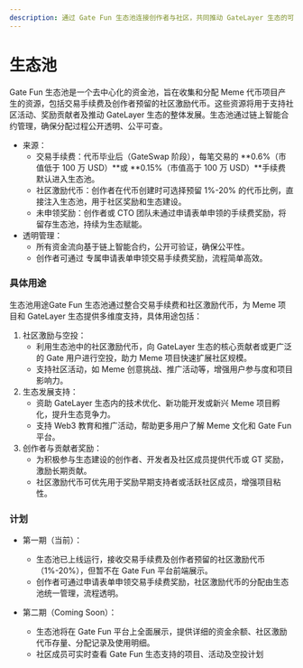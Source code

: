 ```yaml
---
description: 通过 Gate Fun 生态池连接创作者与社区，共同推动 GateLayer 生态的可持续发展。
---
```


# 生态池

Gate Fun 生态池是一个去中心化的资金池，旨在收集和分配 Meme 代币项目产生的资源，包括交易手续费及创作者预留的社区激励代币。这些资源将用于支持社区活动、奖励贡献者及推动 GateLayer 生态的整体发展。生态池通过链上智能合约管理，确保分配过程公开透明、公平可查。



* 来源：
  * 交易手续费：代币毕业后（GateSwap 阶段），每笔交易的 \*\*0.6%（市值低于 100 万 USD）\*\*或 \*\*0.15%（市值高于 100 万 USD）\*\*手续费默认进入生态池。
  * 社区激励代币：创作者在代币创建时可选择预留 1%-20% 的代币比例，直接注入生态池，用于社区奖励和生态建设。
  * 未申领奖励：创作者或 CTO 团队未通过申请表单申领的手续费奖励，将留存生态池，持续为生态赋能。
* 透明管理：
  * 所有资金流向基于链上智能合约，公开可验证，确保公平性。
  * 创作者可通过 专属申请表单申领交易手续费奖励，流程简单高效。



### 具体用途



生态池用途Gate Fun 生态池通过整合交易手续费和社区激励代币，为 Meme 项目和 GateLayer 生态提供多维度支持，具体用途包括：

1. 社区激励与空投：
   * 利用生态池中的社区激励代币，向 GateLayer 生态的核心贡献者或更广泛的 Gate 用户进行空投，助力 Meme 项目快速扩展社区规模。
   * 支持社区活动，如 Meme 创意挑战、推广活动等，增强用户参与度和项目影响力。
2. 生态发展支持：
   * 资助 GateLayer 生态内的技术优化、新功能开发或新兴 Meme 项目孵化，提升生态竞争力。
   * 支持 Web3 教育和推广活动，帮助更多用户了解 Meme 文化和 Gate Fun 平台。
3. 创作者与贡献者奖励：
   * 为积极参与生态建设的创作者、开发者及社区成员提供代币或 GT 奖励，激励长期贡献。
   * 社区激励代币可优先用于奖励早期支持者或活跃社区成员，增强项目粘性。

### **计划**



*   第一期（当前）：

    * 生态池已上线运行，接收交易手续费及创作者预留的社区激励代币（1%-20%），但暂不在 Gate Fun 平台前端展示。
    * 创作者可通过申请表单申领交易手续费奖励，社区激励代币的分配由生态池统一管理，流程透明。


*   第二期（Coming Soon）：

    * 生态池将在 Gate Fun 平台上全面展示，提供详细的资金余额、社区激励代币存量、分配记录及使用明细。
    * 社区成员可实时查看 Gate Fun 生态支持的项目、活动及空投计划

